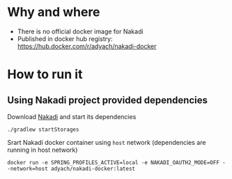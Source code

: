 # Why and where
- There is no official docker image for Nakadi
- Published in docker hub registry: https://hub.docker.com/r/adyach/nakadi-docker

# How to run it
## Using Nakadi project provided dependencies
Download [Nakadi](https://github.com/zalando/nakadi/releases) and start its dependencies
```
./gradlew startStorages
```
Srart Nakadi docker container using `host` network (dependencies are running in host network)
```
docker run -e SPRING_PROFILES_ACTIVE=local -e NAKADI_OAUTH2_MODE=OFF --network=host adyach/nakadi-docker:latest
```
